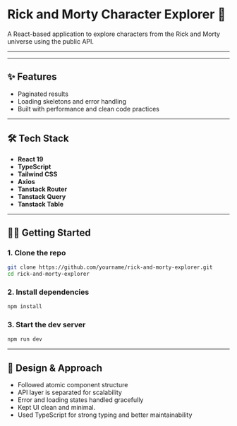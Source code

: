 # Rick and Morty Character Explorer 🌌

A React-based application to explore characters from the Rick and Morty universe using the public API.

---

---

## ✨ Features

- Paginated results
- Loading skeletons and error handling
- Built with performance and clean code practices

---

## 🛠️ Tech Stack

- **React 19**
- **TypeScript**
- **Tailwind CSS**
- **Axios**
- **Tanstack Router**
- **Tanstack Query** 
- **Tanstack Table**

---

## 🧑‍💻 Getting Started

### 1. Clone the repo
```bash
git clone https://github.com/yourname/rick-and-morty-explorer.git
cd rick-and-morty-explorer
```

### 2. Install dependencies
``` bash
npm install
```

### 3. Start the dev server
``` bash
npm run dev
```
---

## 📌 Design & Approach

- Followed atomic component structure
- API layer is separated for scalability
- Error and loading states handled gracefully
- Kept UI clean and minimal.
- Used TypeScript for strong typing and better maintainability


